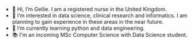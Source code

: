 - 👋 Hi, I’m Gellie. I am a registered nurse in the United Kingdom.
- 👀 I’m interested in data science, clinical research and informatics. I am planning to gain experience in these areas in the near future.
- 🌱 I’m currently learning python and data engineering.
- 📚 I'm an incoming MSc Computer Science with Data Science student.


<!---
san079/san079 is a ✨ special ✨ repository because its `README.md` (this file) appears on your GitHub profile.
You can click the Preview link to take a look at your changes.
--->
